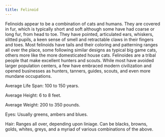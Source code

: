 ```yaml
---
title: Felinoid
---
```


Felinoids appear to be a combination of cats and humans. They are covered in
fur, which is typically short and soft although some have had coarse or long
fur, from head to toe. They have pointed, articulated ears, whiskers, slitted
pupils, a keen sense of smell and retractable claws in their fingers and toes.
Most felinoids have tails and their coloring and patterning ranges all over the
place, some following similar designs as typical big game cats, others more like
the more domesticated house cats. Felinoides are a tribal people that make
excellent hunters and scouts. While most have avoided larger population centers,
a few have embraced modern civilization and opened businesses as hunters,
tanners, guides, scouts, and even more mundane occupations.

Average Life Span: 100 to 150 years.

Average Height: 6 to 8 feet.

Average Weight: 200 to 350 pounds.

Eyes: Usually greens, ambers and blues.

Hair: Ranges all over, depending upon liniage. Can be blacks, browns, golds,
whites, greys, and a myriad of various combinations of the above.
